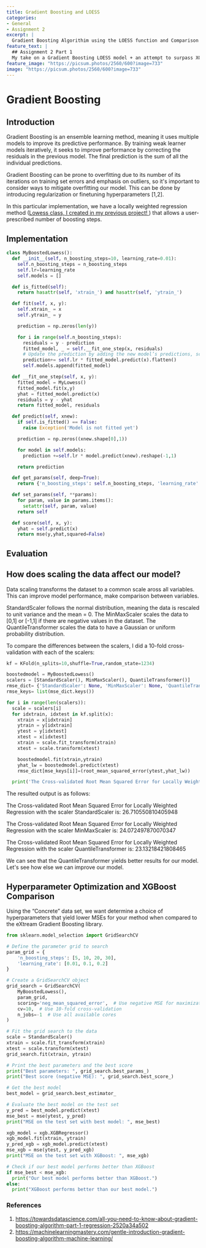 ```yaml
---
title: Gradient Boosting and LOESS
categories:
- General
- Assignment 2
excerpt: |
  Gradient Boosting Algorithim using the LOESS function and Comparison of scalers
feature_text: |
  ## Assignment 2 Part 1
  My take on a Gradient Boosting LOESS model + an attempt to surpass XGBoost
feature_image: "https://picsum.photos/2560/600?image=733"
image: "https://picsum.photos/2560/600?image=733"
---
```

# Gradient Boosting

## Introduction
Gradient Boosting is an ensemble learning method, meaning it uses multiple models to improve its predictive performance. By training weak learner models
iteratively, it seeks to improve performance by correcting the residuals in the previous model. The final prediction is the sum of all the individual predictions.

Gradient Boosting can be prone to overfitting due to its number of its iterations on training set errors and emphasis on outliers, so it's important to consider ways to mitigate overfitting our model. This can be done by introducing regularization or finetuning hyperparameters [1,2]. 

In this particular implementation, we have a locally weighted regression method ([Lowess class, I created in my previous project! ](https://emxee333.github.io/data-440-capstone//general/2024/09/13/proj1loess/)) that allows a user-prescribed number of boosting steps. 

## Implementation
```python
class MyBoostedLowess():
  def __init__(self, n_boosting_steps=10, learning_rate=0.01):
    self.n_boosting_steps = n_boosting_steps
    self.lr=learning_rate
    self.models = []

  def is_fitted(self):
    return hasattr(self, 'xtrain_') and hasattr(self, 'ytrain_')

  def fit(self, x, y):
    self.xtrain_ = x
    self.ytrain_ = y

    prediction = np.zeros(len(y))

    for i in range(self.n_boosting_steps):
      residuals = y - prediction
      fitted_model, _ = self.__fit_one_step(x, residuals)
      # Update the prediction by adding the new model’s predictions, scaled by the learning rate
      prediction+= self.lr * fitted_model.predict(x).flatten()
      self.models.append(fitted_model)

  def __fit_one_step(self, x, y):
    fitted_model = MyLowess()
    fitted_model.fit(x,y)
    yhat = fitted_model.predict(x)
    residuals = y - yhat
    return fitted_model, residuals

  def predict(self, xnew):
    if self.is_fitted() == False:
      raise Exception('Model is not fitted yet')

    prediction = np.zeros((xnew.shape[0],1))

    for model in self.models:
      prediction +=self.lr * model.predict(xnew).reshape(-1,1)

    return prediction

  def get_params(self, deep=True):
    return {'n_boosting_steps': self.n_boosting_steps, 'learning_rate': self.lr}

  def set_params(self, **params):
    for param, value in params.items():
      setattr(self, param, value)
    return self

  def score(self, x, y):
    yhat = self.predict(x)
    return mse(y,yhat,squared=False)

```
## Evaluation
## How does scaling the data affect our model?
Data scaling transforms the dataset to a common scale aross all variables. This can improve model performance, make comparison between variables.

StandardScaler follows the normal distribution, meaning the data is rescaled to unit variance and the mean = 0. The MinMaxScaler scales the data to [0,1] or [-1,1] if there are negative values in the dataset. The QuantileTransformer scales the data to have a Gaussian or uniform probability distribution.

To compare the differences between the scalers, I did a 10-fold cross-validation with each of the scalers:

```python
kf = KFold(n_splits=10,shuffle=True,random_state=1234)

boostedmodel = MyBoostedLowess()
scalers = [StandardScaler(), MinMaxScaler(), QuantileTransformer()]
rmse_dict= {'StandardScaler': None, 'MinMaxScaler': None, 'QuantileTransformer': None}
rmse_keys= list(mse_dict.keys())

for i in range(len(scalers)):
  scale = scalers[i]
  for idxtrain, idxtest in kf.split(x):
    xtrain = x[idxtrain]
    ytrain = y[idxtrain]
    ytest = y[idxtest]
    xtest = x[idxtest]
    xtrain = scale.fit_transform(xtrain)
    xtest = scale.transform(xtest)

    boostedmodel.fit(xtrain,ytrain)
    yhat_lw = boostedmodel.predict(xtest)
    rmse_dict[mse_keys[i]]=(root_mean_squared_error(ytest,yhat_lw))

  print('The Cross-validated Root Mean Squared Error for Locally Weighted Regression with the scaler '+ rmse_keys[i] + ' is: ' \ str(np.mean(rmse_dict[rmse_keys[i]])))
```

The resulted output is as follows:

The Cross-validated Root Mean Squared Error for Locally Weighted Regression with the scaler StandardScaler is: 26.710550810405948

The Cross-validated Root Mean Squared Error for Locally Weighted Regression with the scaler MinMaxScaler is: 24.072497870070347

The Cross-validated Root Mean Squared Error for Locally Weighted Regression with the scaler QuantileTransformer is: 23.13218421808465

We can see that the QuantileTransformer yields better results for our model. Let's see how else we can improve our model.

## Hyperparameter Optimization and XGBoost Comparison

Using the “Concrete” data set, we want determine a choice of hyperparameters that yield lower MSEs for your method when compared to the eXtream Gradient Boosting library.

```python
from sklearn.model_selection import GridSearchCV

# Define the parameter grid to search
param_grid = {
    'n_boosting_steps': [5, 10, 20, 30],
    'learning_rate': [0.01, 0.1, 0.2]
}

# Create a GridSearchCV object
grid_search = GridSearchCV(
    MyBoostedLowess(),
    param_grid,
    scoring='neg_mean_squared_error',  # Use negative MSE for maximization
    cv=10,  # Use 10-fold cross-validation
    n_jobs=-1  # Use all available cores
)

# Fit the grid search to the data
scale = StandardScaler()
xtrain = scale.fit_transform(xtrain)
xtest = scale.transform(xtest)
grid_search.fit(xtrain, ytrain)

# Print the best parameters and the best score
print("Best parameters: ", grid_search.best_params_)
print("Best score (negative MSE): ", grid_search.best_score_)

# Get the best model
best_model = grid_search.best_estimator_

# Evaluate the best model on the test set
y_pred = best_model.predict(xtest)
mse_best = mse(ytest, y_pred)
print("MSE on the test set with best model: ", mse_best)
```

```python
xgb_model = xgb.XGBRegressor()
xgb_model.fit(xtrain, ytrain)
y_pred_xgb = xgb_model.predict(xtest)
mse_xgb = mse(ytest, y_pred_xgb)
print("MSE on the test set with XGBoost: ", mse_xgb)

# Check if our best model performs better than XGBoost
if mse_best < mse_xgb:
  print("Our best model performs better than XGBoost.")
else:
  print("XGBoost performs better than our best model.")

```
### References
1. <https://towardsdatascience.com/all-you-need-to-know-about-gradient-boosting-algorithm-part-1-regression-2520a34a502>
2. <https://machinelearningmastery.com/gentle-introduction-gradient-boosting-algorithm-machine-learning/>



